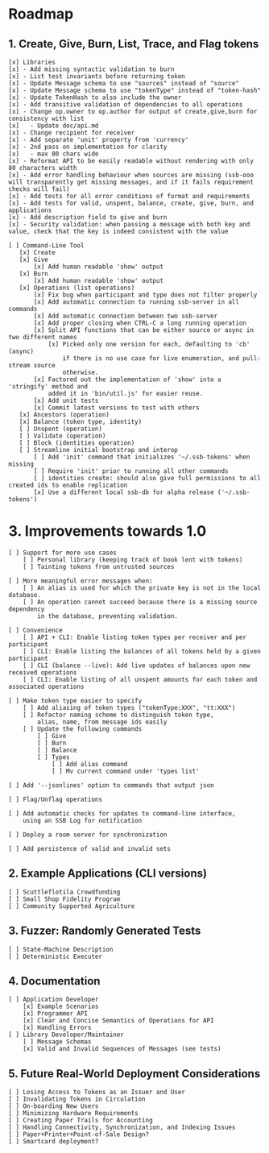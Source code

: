 # Roadmap

## 1. Create, Give, Burn, List, Trace, and Flag tokens

    [x] Libraries
    [x] - Add missing syntactic validation to burn
    [x] - List test invariants before returning token
    [x] - Update Message schema to use "sources" instead of "source"
    [x] - Update Message schema to use "tokenType" instead of "token-hash"
    [x] - Update TokenHash to also include the owner
    [x] - Add transitive validation of dependencies to all operations
    [x] - Change op.owner to op.author for output of create,give,burn for consistency with list
    [x]   - Update doc/api.md
    [x] - Change recipient for receiver
    [x] - Add separate 'unit' property from 'currency'
    [x] - 2nd pass on implementation for clarity
    [x]   - max 80 chars wide
    [x] - Reformat API to be easily readable without rendering with only 80 characters width
    [x] - Add error handling behaviour when sources are missing (ssb-ooo will transparently get missing messages, and if it fails requirement checks will fail) 
    [x] - Add tests for all error conditions of format and requirements
    [x] - Add tests for valid, unspent, balance, create, give, burn, and applications
    [x] - Add description field to give and burn
    [x] - Security validation: when passing a message with both key and value, check that the key is indeed consistent with the value

    [ ] Command-Line Tool
       [x] Create
       [x] Give 
           [x] Add human readable 'show' output
       [x] Burn
           [x] Add human readable 'show' output
       [x] Operations (list operations)
           [x] Fix bug when participant and type does not filter properly
           [x] Add automatic connection to running ssb-server in all commands
           [x] Add automatic connection between two ssb-server
           [x] Add proper closing when CTRL-C a long running operation 
           [x] Split API functions that can be either source or async in two different names
               [x] Picked only one version for each, defaulting to 'cb' (async)
                   if there is no use case for live enumeration, and pull-stream source
                   otherwise.
           [x] Factored out the implementation of 'show' into a 'stringify' method and 
               added it in 'bin/util.js' for easier reuse.
           [x] Add unit tests
           [x] Commit latest versions to test with others
       [x] Ancestors (operation)
       [x] Balance (token type, identity)
       [ ] Unspent (operation)
       [ ] Validate (operation)
       [ ] Block (identities operation)
       [ ] Streamline initial bootstrap and interop
           [ ] Add 'init' command that initializes '~/.ssb-tokens' when missing
           [ ] Require 'init' prior to running all other commands
           [ ] identities create: should also give full permissions to all created ids to enable replication
           [x] Use a different local ssb-db for alpha release ('~/.ssb-tokens')

# 3. Improvements towards 1.0
    [ ] Support for more use cases
        [ ] Personal library (keeping track of book lent with tokens)
        [ ] Tainting tokens from untrusted sources 

    [ ] More meaningful error messages when:
        [ ] An alias is used for which the private key is not in the local database.
        [ ] An operation cannot succeed because there is a missing source dependency
            in the database, preventing validation.

    [ ] Convenience
        [ ] API + CLI: Enable listing token types per receiver and per participant
        [ ] CLI: Enable listing the balances of all tokens held by a given participant
        [ ] CLI (balance --live): Add live updates of balances upon new received operations
        [ ] CLI: Enable listing of all unspent amounts for each token and associated operations

    [ ] Make token type easier to specify 
        [ ] Add aliasing of token types ("tokenType:XXX", "tt:XXX")
        [ ] Refactor naming scheme to distinguish token type, 
            alias, name, from message ids easily
        [ ] Update the following commands
            [ ] Give
            [ ] Burn
            [ ] Balance
            [ ] Types 
                [ ] Add alias command
                [ ] Mv current command under 'types list' 

    [ ] Add '--jsonlines' option to commands that output json

    [ ] Flag/Unflag operations

    [ ] Add automatic checks for updates to command-line interface,
        using an SSB Log for notification

    [ ] Deploy a room server for synchronization 

    [ ] Add persistence of valid and invalid sets


## 2. Example Applications (CLI versions)

    [ ] Scuttleflotila Crowdfunding
    [ ] Small Shop Fidelity Program
    [ ] Community Supported Agriculture


## 3. Fuzzer: Randomly Generated Tests

    [ ] State-Machine Description
    [ ] Deterministic Executer

## 4. Documentation

    [ ] Application Developer
        [x] Example Scenarios
        [x] Programmer API
        [x] Clear and Concise Semantics of Operations for API
        [x] Handling Errors
    [ ] Library Developer/Maintainer
        [ ] Message Schemas
        [x] Valid and Invalid Sequences of Messages (see tests)

## 5. Future Real-World Deployment Considerations

    [ ] Losing Access to Tokens as an Issuer and User
    [ ] Invalidating Tokens in Circulation
    [ ] On-boarding New Users 
    [ ] Minimizing Hardware Requirements
    [ ] Creating Paper Trails for Accounting
    [ ] Handling Connectivity, Synchronization, and Indexing Issues 
    [ ] Paper+Printer+Point-of-Sale Design?
    [ ] Smartcard deployment?
